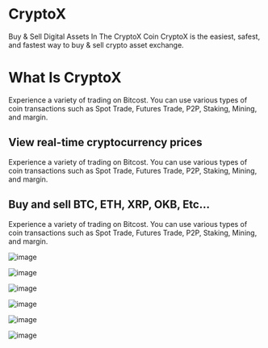 # CryptoX
Buy & Sell Digital Assets In The CryptoX
Coin CryptoX is the easiest, safest, and fastest way to buy & sell crypto asset exchange.

# What Is CryptoX
Experience a variety of trading on Bitcost. You can use various types of coin transactions such as Spot Trade, Futures Trade, P2P, Staking, Mining, and margin.

## View real-time cryptocurrency prices
Experience a variety of trading on Bitcost. You can use various types of coin transactions such as Spot Trade, Futures Trade, P2P, Staking, Mining, and margin.

## Buy and sell BTC, ETH, XRP, OKB, Etc...
Experience a variety of trading on Bitcost. You can use various types of coin transactions such as Spot Trade, Futures Trade, P2P, Staking, Mining, and margin.



![image](https://github.com/Durgesh4993/CryptoX/assets/98798977/8a2965a9-2304-4a8b-b330-c2a4300a042e)

![image](https://github.com/Durgesh4993/CryptoX/assets/98798977/72eef764-f98d-4b96-92c3-82213bd9d5b3)

![image](https://github.com/Durgesh4993/CryptoX/assets/98798977/911a52c7-414c-4f94-a70d-5ca98b5d3e75)

![image](https://github.com/Durgesh4993/CryptoX/assets/98798977/2d69d80b-340e-42d2-9457-5a863114dd54)

![image](https://github.com/Durgesh4993/CryptoX/assets/98798977/bdfb1eac-a6cb-4969-ad51-fd3a8bc77245)

![image](https://github.com/Durgesh4993/CryptoX/assets/98798977/612f023d-74d0-4792-9784-5cda3d3c11a1)
